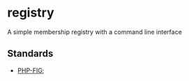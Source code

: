 registry
========

A simple membership registry with a command line interface

## Standards

- [PHP-FIG](http://www.php-fig.org/);
